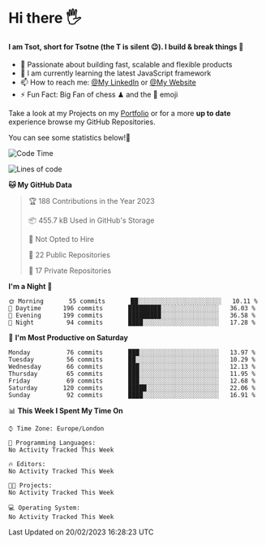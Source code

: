 # Hi there :raised_hand_with_fingers_splayed:
#### I am Tsot, short for Tsotne (the T is silent :wink:). I build & break things :space_invader:
- :telescope: Passionate about building fast, scalable and flexible products
- :seedling: I am currently learning the latest JavaScript framework 
- :mailbox: How to reach me: [@My LinkedIn](https://www.linkedin.com/in/tsotne-gvadzabia/) or [@My Website](https://tsotne.co.uk/contact)
- :zap: Fun Fact: Big Fan of chess ♟ and the 👾 emoji

Take a look at my Projects on my [Portfolio](https://tsotne.co.uk/) or for a more **up to date** experience browse my GitHub Repositories.

You can see some statistics below!:space_invader:
<!--START_SECTION:waka-->
![Code Time](http://img.shields.io/badge/Code%20Time-761%20hrs%202%20mins-blue)

![Lines of code](https://img.shields.io/badge/From%20Hello%20World%20I%27ve%20Written-2%20Million%20lines%20of%20code-blue)

**🐱 My GitHub Data** 

> 🏆 188 Contributions in the Year 2023
 > 
> 📦 455.7 kB Used in GitHub's Storage 
 > 
> 🚫 Not Opted to Hire
 > 
> 📜 22 Public Repositories 
 > 
> 🔑 17 Private Repositories  
 > 
**I'm a Night 🦉** 

```text
🌞 Morning       55 commits       ██░░░░░░░░░░░░░░░░░░░░░░░   10.11 % 
🌆 Daytime      196 commits       █████████░░░░░░░░░░░░░░░░   36.03 % 
🌃 Evening      199 commits       █████████░░░░░░░░░░░░░░░░   36.58 % 
🌙 Night         94 commits       ████░░░░░░░░░░░░░░░░░░░░░   17.28 % 

```
📅 **I'm Most Productive on Saturday** 

```text
Monday          76 commits       ███░░░░░░░░░░░░░░░░░░░░░░   13.97 % 
Tuesday         56 commits       ██░░░░░░░░░░░░░░░░░░░░░░░   10.29 % 
Wednesday       66 commits       ███░░░░░░░░░░░░░░░░░░░░░░   12.13 % 
Thursday        65 commits       ███░░░░░░░░░░░░░░░░░░░░░░   11.95 % 
Friday          69 commits       ███░░░░░░░░░░░░░░░░░░░░░░   12.68 % 
Saturday       120 commits       █████░░░░░░░░░░░░░░░░░░░░   22.06 % 
Sunday          92 commits       ████░░░░░░░░░░░░░░░░░░░░░   16.91 % 

```


📊 **This Week I Spent My Time On** 

```text
⌚︎ Time Zone: Europe/London

💬 Programming Languages: 
No Activity Tracked This Week

🔥 Editors: 
No Activity Tracked This Week

🐱‍💻 Projects: 
No Activity Tracked This Week

💻 Operating System: 
No Activity Tracked This Week

```


 Last Updated on 20/02/2023 16:28:23 UTC
<!--END_SECTION:waka-->
